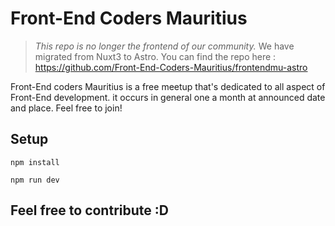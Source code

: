 # Front-End Coders Mauritius

> *This repo is no longer the frontend of our community.* We have migrated from Nuxt3 to Astro. You can find the repo here : https://github.com/Front-End-Coders-Mauritius/frontendmu-astro

Front-End coders Mauritius is a free meetup that's dedicated to all aspect of Front-End development. it occurs in general one a month at announced date and place. Feel free to join!

## Setup

```
npm install
```

```
npm run dev
```

## Feel free to contribute :D
